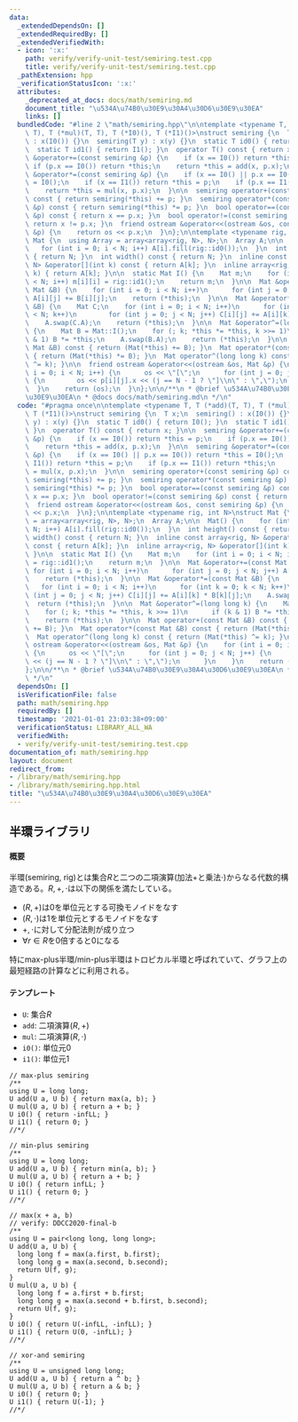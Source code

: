 ```yaml
---
data:
  _extendedDependsOn: []
  _extendedRequiredBy: []
  _extendedVerifiedWith:
  - icon: ':x:'
    path: verify/verify-unit-test/semiring.test.cpp
    title: verify/verify-unit-test/semiring.test.cpp
  _pathExtension: hpp
  _verificationStatusIcon: ':x:'
  attributes:
    _deprecated_at_docs: docs/math/semiring.md
    document_title: "\u534A\u74B0\u30E9\u30A4\u30D6\u30E9\u30EA"
    links: []
  bundledCode: "#line 2 \"math/semiring.hpp\"\n\ntemplate <typename T, T (*add)(T,\
    \ T), T (*mul)(T, T), T (*I0)(), T (*I1)()>\nstruct semiring {\n  T x;\n  semiring()\
    \ : x(I0()) {}\n  semiring(T y) : x(y) {}\n  static T id0() { return I0(); }\n\
    \  static T id1() { return I1(); }\n  operator T() const { return x; }\n\n  semiring\
    \ &operator+=(const semiring &p) {\n    if (x == I0()) return *this = p;\n   \
    \ if (p.x == I0()) return *this;\n    return *this = add(x, p.x);\n  }\n\n  semiring\
    \ &operator*=(const semiring &p) {\n    if (x == I0() || p.x == I0()) return *this\
    \ = I0();\n    if (x == I1()) return *this = p;\n    if (p.x == I1()) return *this;\n\
    \    return *this = mul(x, p.x);\n  }\n\n  semiring operator+(const semiring &p)\
    \ const { return semiring(*this) += p; }\n  semiring operator*(const semiring\
    \ &p) const { return semiring(*this) *= p; }\n  bool operator==(const semiring\
    \ &p) const { return x == p.x; }\n  bool operator!=(const semiring &p) const {\
    \ return x != p.x; }\n  friend ostream &operator<<(ostream &os, const semiring\
    \ &p) {\n    return os << p.x;\n  }\n};\n\ntemplate <typename rig, int N>\nstruct\
    \ Mat {\n  using Array = array<array<rig, N>, N>;\n  Array A;\n\n  Mat() {\n \
    \   for (int i = 0; i < N; i++) A[i].fill(rig::id0());\n  }\n  int height() const\
    \ { return N; }\n  int width() const { return N; }\n  inline const array<rig,\
    \ N> &operator[](int k) const { return A[k]; }\n  inline array<rig, N> &operator[](int\
    \ k) { return A[k]; }\n\n  static Mat I() {\n    Mat m;\n    for (int i = 0; i\
    \ < N; i++) m[i][i] = rig::id1();\n    return m;\n  }\n\n  Mat &operator+=(const\
    \ Mat &B) {\n    for (int i = 0; i < N; i++)\n      for (int j = 0; j < N; j++)\
    \ A[i][j] += B[i][j];\n    return (*this);\n  }\n\n  Mat &operator*=(const Mat\
    \ &B) {\n    Mat C;\n    for (int i = 0; i < N; i++)\n      for (int k = 0; k\
    \ < N; k++)\n        for (int j = 0; j < N; j++) C[i][j] += A[i][k] * B[k][j];\n\
    \    A.swap(C.A);\n    return (*this);\n  }\n\n  Mat &operator^=(long long k)\
    \ {\n    Mat B = Mat::I();\n    for (; k; *this *= *this, k >>= 1)\n      if (k\
    \ & 1) B *= *this;\n    A.swap(B.A);\n    return (*this);\n  }\n\n  Mat operator+(const\
    \ Mat &B) const { return (Mat(*this) += B); }\n  Mat operator*(const Mat &B) const\
    \ { return (Mat(*this) *= B); }\n  Mat operator^(long long k) const { return (Mat(*this)\
    \ ^= k); }\n\n  friend ostream &operator<<(ostream &os, Mat &p) {\n    for (int\
    \ i = 0; i < N; i++) {\n      os << \"[\";\n      for (int j = 0; j < N; j++)\
    \ {\n        os << p[i][j].x << (j == N - 1 ? \"]\\n\" : \",\");\n      }\n  \
    \  }\n    return (os);\n  }\n};\n\n/**\n * @brief \u534A\u74B0\u30E9\u30A4\u30D6\
    \u30E9\u30EA\n * @docs docs/math/semiring.md\n */\n"
  code: "#pragma once\n\ntemplate <typename T, T (*add)(T, T), T (*mul)(T, T), T (*I0)(),\
    \ T (*I1)()>\nstruct semiring {\n  T x;\n  semiring() : x(I0()) {}\n  semiring(T\
    \ y) : x(y) {}\n  static T id0() { return I0(); }\n  static T id1() { return I1();\
    \ }\n  operator T() const { return x; }\n\n  semiring &operator+=(const semiring\
    \ &p) {\n    if (x == I0()) return *this = p;\n    if (p.x == I0()) return *this;\n\
    \    return *this = add(x, p.x);\n  }\n\n  semiring &operator*=(const semiring\
    \ &p) {\n    if (x == I0() || p.x == I0()) return *this = I0();\n    if (x ==\
    \ I1()) return *this = p;\n    if (p.x == I1()) return *this;\n    return *this\
    \ = mul(x, p.x);\n  }\n\n  semiring operator+(const semiring &p) const { return\
    \ semiring(*this) += p; }\n  semiring operator*(const semiring &p) const { return\
    \ semiring(*this) *= p; }\n  bool operator==(const semiring &p) const { return\
    \ x == p.x; }\n  bool operator!=(const semiring &p) const { return x != p.x; }\n\
    \  friend ostream &operator<<(ostream &os, const semiring &p) {\n    return os\
    \ << p.x;\n  }\n};\n\ntemplate <typename rig, int N>\nstruct Mat {\n  using Array\
    \ = array<array<rig, N>, N>;\n  Array A;\n\n  Mat() {\n    for (int i = 0; i <\
    \ N; i++) A[i].fill(rig::id0());\n  }\n  int height() const { return N; }\n  int\
    \ width() const { return N; }\n  inline const array<rig, N> &operator[](int k)\
    \ const { return A[k]; }\n  inline array<rig, N> &operator[](int k) { return A[k];\
    \ }\n\n  static Mat I() {\n    Mat m;\n    for (int i = 0; i < N; i++) m[i][i]\
    \ = rig::id1();\n    return m;\n  }\n\n  Mat &operator+=(const Mat &B) {\n   \
    \ for (int i = 0; i < N; i++)\n      for (int j = 0; j < N; j++) A[i][j] += B[i][j];\n\
    \    return (*this);\n  }\n\n  Mat &operator*=(const Mat &B) {\n    Mat C;\n \
    \   for (int i = 0; i < N; i++)\n      for (int k = 0; k < N; k++)\n        for\
    \ (int j = 0; j < N; j++) C[i][j] += A[i][k] * B[k][j];\n    A.swap(C.A);\n  \
    \  return (*this);\n  }\n\n  Mat &operator^=(long long k) {\n    Mat B = Mat::I();\n\
    \    for (; k; *this *= *this, k >>= 1)\n      if (k & 1) B *= *this;\n    A.swap(B.A);\n\
    \    return (*this);\n  }\n\n  Mat operator+(const Mat &B) const { return (Mat(*this)\
    \ += B); }\n  Mat operator*(const Mat &B) const { return (Mat(*this) *= B); }\n\
    \  Mat operator^(long long k) const { return (Mat(*this) ^= k); }\n\n  friend\
    \ ostream &operator<<(ostream &os, Mat &p) {\n    for (int i = 0; i < N; i++)\
    \ {\n      os << \"[\";\n      for (int j = 0; j < N; j++) {\n        os << p[i][j].x\
    \ << (j == N - 1 ? \"]\\n\" : \",\");\n      }\n    }\n    return (os);\n  }\n\
    };\n\n/**\n * @brief \u534A\u74B0\u30E9\u30A4\u30D6\u30E9\u30EA\n * @docs docs/math/semiring.md\n\
    \ */\n"
  dependsOn: []
  isVerificationFile: false
  path: math/semiring.hpp
  requiredBy: []
  timestamp: '2021-01-01 23:03:38+09:00'
  verificationStatus: LIBRARY_ALL_WA
  verifiedWith:
  - verify/verify-unit-test/semiring.test.cpp
documentation_of: math/semiring.hpp
layout: document
redirect_from:
- /library/math/semiring.hpp
- /library/math/semiring.hpp.html
title: "\u534A\u74B0\u30E9\u30A4\u30D6\u30E9\u30EA"
---
```

## 半環ライブラリ

#### 概要

半環(semiring, rig)とは集合$R$と二つの二項演算(加法$+$と乗法$\cdot$)からなる代数的構造である。$R,+,\cdot$は以下の関係を満たしている。

- $(R, +)$は$0$を単位元とする可換モノイドをなす
- $(R, \cdot)$は$1$を単位元とするモノイドをなす
- $+,\cdot$に対して分配法則が成り立つ
- $\forall r\in R$を$0$倍すると$0$になる

特にmax-plus半環/min-plus半環はトロピカル半環と呼ばれていて、グラフ上の最短経路の計算などに利用される。

#### テンプレート

- `U`: 集合$R$
- `add`: 二項演算$(R,+)$
- `mul`: 二項演算$(R,\cdot)$
- `i0()`: 単位元$0$
- `i1()`: 単位元$1$

```
// max-plus semiring
/**
using U = long long;
U add(U a, U b) { return max(a, b); }
U mul(U a, U b) { return a + b; }
U i0() { return -infLL; }
U i1() { return 0; }
//*/

// min-plus semiring
/**
using U = long long;
U add(U a, U b) { return min(a, b); }
U mul(U a, U b) { return a + b; }
U i0() { return infLL; }
U i1() { return 0; }
//*/

// max(x + a, b)
// verify: DDCC2020-final-b
/**
using U = pair<long long, long long>;
U add(U a, U b) {
  long long f = max(a.first, b.first);
  long long g = max(a.second, b.second);
  return U(f, g);
}
U mul(U a, U b) {
  long long f = a.first + b.first;
  long long g = max(a.second + b.first, b.second);
  return U(f, g);
}
U i0() { return U(-infLL, -infLL); }
U i1() { return U(0, -infLL); }
//*/

// xor-and semiring
/**
using U = unsigned long long;
U add(U a, U b) { return a ^ b; }
U mul(U a, U b) { return a & b; }
U i0() { return 0; }
U i1() { return U(-1); }
//*/
```